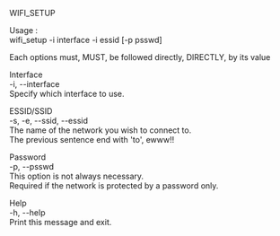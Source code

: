 WIFI_SETUP
 
Usage :                                                                      
   wifi_setup -i interface -i essid [-p psswd]                                
                                                                              
   Each options must, MUST, be followed directly, DIRECTLY, by its value    
 
Interface                                                                    
   -i, --interface                                                            
       Specify which interface to use.                                        

ESSID/SSID                                                                   
   -s, -e, --ssid, --essid                                                    
       The name of the network you wish to connect to.                        
       The previous sentence end with 'to', ewww!!                    
 
Password                                                                     
   -p, --psswd                                                                
       This option is not always necessary.                                   
       Required if the network is protected by a password only.               
 
Help                                                                         
   -h, --help                                                                 
       Print this message and exit.                                           
